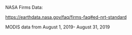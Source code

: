 NASA Firms Data: 

https://earthdata.nasa.gov/faq/firms-faq#ed-nrt-standard

MODIS data from August 1, 2019- August 31, 2019
